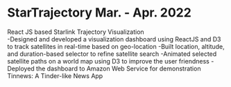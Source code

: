 # StarTrajectory Mar. - Apr. 2022
React JS based Starlink Trajectory Visualization   
-Designed and developed a visualization dashboard using ReactJS and D3 to track satellites in real-time based on geo-location 
-Built location, altitude, and duration-based selector to refine satellite search 
-Animated selected satellite paths on a world map using D3 to improve the user friendness 
-Deployed the dashboard to Amazon Web Service for demonstration Tinnews: A Tinder-like News App                               

